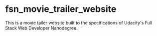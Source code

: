 # fsn_movie_trailer_website
This is a movie tailer website built to the specifications of Udacity's Full Stack Web Developer Nanodegree.
